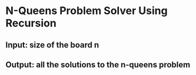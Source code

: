 # N-Queens Problem Solver Using Recursion
## Input: size of the board n
## Output: all the solutions to the n-queens problem
